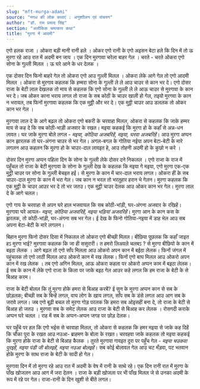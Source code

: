 ```yaml
---
slug: "mft-murga-adami"
source: "मगध की लोक कथाएं : अनुशाीलन एवं संचयन"
author: "डॉ. राम प्रसाद सिंह"
section: "अलौकिक चमत्‍कार कथा"
title: "मुरगा में आदमी"
---
```

एगो हलक राजा । ओकरा बड़ी मानी रानी हले । ओकर एगो रानी के एगो अइसन बेटा हले कि दिन में तो ऊ मुरगा रहे आउ रात में अदमी बन जाय । एक दिन मुरगावा चरेला बाहर गेल । चरते - चरते ओकरा एगो सोना के गुल्ली मिलल । ऊ घरे आने के धर देलक । 

एक दोसर दिन फिनो बाहरे गेल तो ओकरा एगो आउ गुल्ली मिलल । ओकरा लेके आगे गेल तो एगो आदमी मिलल । ओकरा से मुरगाव कहलक कि हम्मरा सोना के गुल्ली ले ले आउ चाउर  से कान भर दे। एगो दोसर राजा के बेटी  लाल देखलक तो माय से कहलक कि एगो सोना के गुल्ली ले ले आऊ चाउर से मुरगावा के कान भर दे। जब ओकर काना भराय लगल तो राजा  के सब कोठी के चाउर खाली हो गेल, तइयो मुरगवा के कान न भरायल, तब फिनों मुरगावा कहलक कि एक मुठ्ठी और भर दे। एक मुठ्ठी चाउर आउ डललक तो ओकर कान भर गेल । 

मुरगावा लाल दे के आगे बढ़ल तो ओकरा एगो बकरी के चरवाहा मिलल,  ओकरा  से कहलक कि जाके हम्‍मर माय से कह दे कि सब कोठी-भाड़ी अजवार के रखत। मइया कहकई कि मुरगा हो के कहाँ से अन्न-धन लावत। घर जाके मुरगा बोले लगल - *मइया, कोठिया अजबरिहें,  मइया, घरवा अजबरिहें*। आउ मुरगा अप्पन कान झारलक तो घर-अंगना चाउर से  भर गेल। अगल-बगल के गोतिया नईया अपन बेटा-बेटी के मारे लगलन आउ कहलन कि मुरगा हो के चाउर-दाल लावइत हे, आउ तोहनी अदमी हो के कुछो न करे । 
 
दोसर दिन मुरगा अप्पन पहिला दिन के सोना के गुल्ली लेके दोसर दने निकलल । एगो राजा के राज में पहुँचल तो राजा के बेटी मुरगावा के सोना के गुल्ली देख के कहलक कि मइया गे मइया, एगो मुरगा एक-एक मुट्ठी चाउर पर सोना के गुल्ली बेचइत हई। से मुरगा के कान में चार-दाल भराय लगल।  ओकरा हीं के सब चाउर-दाल मुरगा के कान में भरा गेल। जब कान न भरल तो भरतुहार हरान भे गेलन। मुरगा कहलक कि एक मुट्ठी के चाउर आउर भर दे तो भर जतउ। एक मुट्ठी चाउर देलक आउ ओकर कान भर गेल। मुरगा लाल दे के आगे चलल। 

एगो गाय के चरवाहा से अपन घरे हाल भजवायल कि सब कोठी-भांड़ी, घर-अंगना अजवार के रखिहें। मुरगावा घरे आयल- *मइया, कोठिया अजवरिहें, मइया भड़ि‍यां अजवरिहें*। मुरगा आन के कान कस के झरलक, तो कोठी-भांड़ी, घर-अंगना सब भर गेल।  ई देख के फिनो गोतिया-नइया में  डाह भेल आउ सब अपना बेटा-बेटी के मारे लगलन। 

बिहान मुरगा फिनो दोसर दिसा में निकलल तो ओकरा एगो बीच्छी मिलल। बीछिया पूछलक कि कहाँ जाइत हऽ मुरगा भाई?  मुरगावा कहलक कि जा ही ससुरारी। त हमरो लिअवले चलबऽ ? से मुरगा  बीछियो के कान में बइठा लेलक । आगे बढ़ल तो एगो साँप मिलला आउ ओकरो अपन कान में बईठा लेलक। फिनों जंगल में पहुंचलक तो एगो लाठी मिलल आउ ओकरो कान में रख लेलक। फिनों एगो बाघ मिलल आउ ओकरो अपन कान में रख लेलक । तब एगो अगिन मिलल, आऊ ओकरा कहला पर ओकरो अप्पन काम में बइठा लेलक। ई सब के कान में लेके एगो राजा के किला पर जाके बइठ गेल आउर कहे लगल कि हम राजा के बेटी के से बिआह करम। 

राजा के बेटी बोलल कि तूं मुरगा होके हमरा से बिआह करबें? ई सुन के मुरगा अप्पन कान से सब के छोड़लक; बीच्छी सब के बिन्हें लगल, वाघ लोग के खाय लगल, साँप सब के डंसे लगल आउ आग सब के जरावे लगल। जब एगो बूढ़ी बचल तो मुरगा गोड़ परलक कि हमरा सब ओइसहीं बना दे, तो राजा के बेटी से बिआह हो जतउ । मुरगवा सब के समेट लेलक आउ राजा के बेटी से बिआह कर लेलक । रोसगदी कराके अप्पन घरे चलल । राह में सब के अप्पन-अप्पन जगह पर छोड़ देलक। 

घर पहुँचे पर हल कि एगो भईस से चरवाहा मिलल, तो ओकरा से कहलक कि हमर मइया से जाके कह दिहें कि चौका पुरा के रखत आउ नउआ- ब्राहमण के बोला के रखत। चरवहवा जाके कहलक तो मइया कहकई कि मुरगा होके राजा के बेटी से बिआह कैलक । तुरते मुरगावा गावइत दुरा पर पहुँच गेल - *मइया चउकवा पुरइहें, मइया पंडी जी बोलइहें, मइया नउआ बोलइहें*। सब कोई बोलावल गेल आउ चट मँड़वा, पट भतवान होके मुरगा के साथ राजा के बेटी के सादी हो गेल। 

मुरगावा दिन में तो मुरगा रहे आउ रात में अदमी के वेष में रानी के साथे रहे। एक दिन रानी रात में मुरगा के पाँख खोजलन आउ आग में जरा देलन । राजा के बड़ी खोजला पर भी पाँख मिलल जे से उनका अदमी के रूप में रहे पर गेल। राजा-रानी के दिन खुशी से बीते लगल। 
